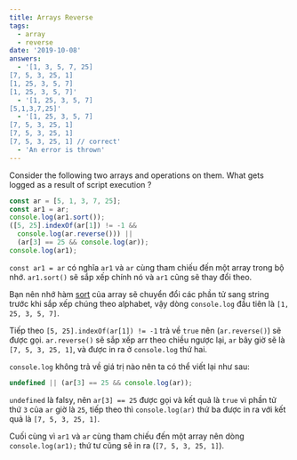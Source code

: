 ```yaml
---
title: Arrays Reverse
tags:
  - array
  - reverse
date: '2019-10-08'
answers:
  - '[1, 3, 5, 7, 25]
[7, 5, 3, 25, 1]
[1, 25, 3, 5, 7]
[1, 25, 3, 5, 7]'
  - '[1, 25, 3, 5, 7]
[5,1,3,7,25]'
  - '[1, 25, 3, 5, 7]
[7, 5, 3, 25, 1]
[7, 5, 3, 25, 1]
[7, 5, 3, 25, 1] // correct'
  - 'An error is thrown'
---
```


Consider the following two arrays and operations on them. What gets logged as a result of script execution ?

```javascript
const ar = [5, 1, 3, 7, 25];
const ar1 = ar;
console.log(ar1.sort());
([5, 25].indexOf(ar[1]) != -1 &&
  console.log(ar.reverse())) ||
  (ar[3] == 25 && console.log(ar));
console.log(ar1);
```

<!-- explanation -->

`const ar1 = ar` có nghĩa `ar1` và `ar` cùng tham chiếu đến một array trong bộ nhớ. `ar1.sort()` sẽ sắp xếp chính nó và `ar1` cũng sẽ thay đổi theo.

Bạn nên nhớ hàm [sort](https://developer.mozilla.org/en-US/docs/Web/JavaScript/Reference/Global_Objects/Array/sort) của array sẽ chuyển đổi các phần tử sang string trước khi sắp xếp chúng theo alphabet, vậy dòng `console.log` đầu tiên là `[1, 25, 3, 5, 7]`.

Tiếp theo `[5, 25].indexOf(ar[1]) != -1` trả về `true` nên (`ar.reverse()`) sẽ được gọi. `ar.reverse()` sẽ sắp xếp arr theo chiều ngược lại, `ar` bây giờ sẽ là `[7, 5, 3, 25, 1]`, và được in ra ở `console.log` thứ hai.

`console.log` không trả về giá trị nào nên ta có thể viết lại như sau:

```javascript
undefined || (ar[3] == 25 && console.log(ar));
```

`undefined` là falsy, nên `ar[3] == 25` được gọi và kết quả là `true` vì phần tử thứ `3` của `ar` giờ là `25`, tiếp theo thì `console.log(ar)` thứ ba được in ra với kết quả là `[7, 5, 3, 25, 1]`.

Cuối cùng vì `ar1` và `ar` cùng tham chiếu đến một array nên dòng `console.log(ar1);` thứ tư cũng sẽ in ra (`[7, 5, 3, 25, 1]`).
